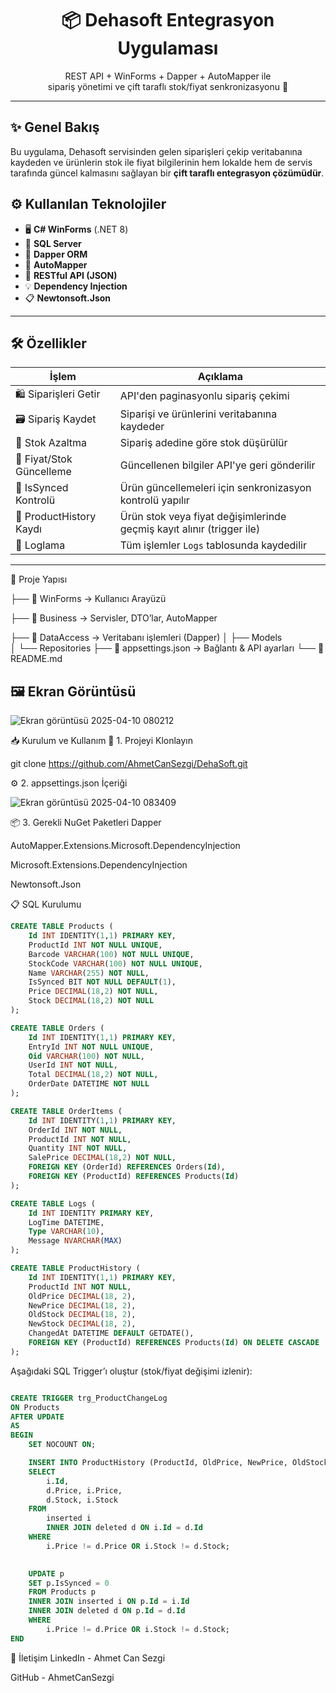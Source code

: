 <h1 align="center">📦 Dehasoft Entegrasyon Uygulaması</h1>

<p align="center">
  REST API + WinForms + Dapper + AutoMapper ile <br/>
  sipariş yönetimi ve çift taraflı stok/fiyat senkronizasyonu 🚀
</p>

---

## ✨ Genel Bakış

Bu uygulama, Dehasoft servisinden gelen siparişleri çekip veritabanına kaydeden ve ürünlerin stok ile fiyat bilgilerinin hem lokalde hem de servis tarafında güncel kalmasını sağlayan bir **çift taraflı entegrasyon çözümüdür**.

## ⚙️ Kullanılan Teknolojiler

- 🖥 **C# WinForms** (.NET 8)
- 💾 **SQL Server**
- 🔄 **Dapper ORM**
- 🧭 **AutoMapper**
- 📡 **RESTful API (JSON)**
- 💡 **Dependency Injection**
- 📋 **Newtonsoft.Json**

---

## 🛠 Özellikler

| İşlem                         | Açıklama                                                                 |
|------------------------------|--------------------------------------------------------------------------|
| 🛍 Siparişleri Getir         | API'den paginasyonlu sipariş çekimi                                     |
| 🗃 Sipariş Kaydet            | Siparişi ve ürünlerini veritabanına kaydeder                            |
| 🧮 Stok Azaltma              | Sipariş adedine göre stok düşürülür                                     |
| 💸 Fiyat/Stok Güncelleme     | Güncellenen bilgiler API'ye geri gönderilir                             |
| 🔁 IsSynced Kontrolü         | Ürün güncellemeleri için senkronizasyon kontrolü yapılır                |
| 🧠 ProductHistory Kaydı       | Ürün stok veya fiyat değişimlerinde geçmiş kayıt alınır (trigger ile)   |
| 🧾 Loglama                   | Tüm işlemler `Logs` tablosunda kaydedilir                               |

---

📂 Proje Yapısı

├── 📁 WinForms           → Kullanıcı Arayüzü

├── 📁 Business           → Servisler, DTO’lar, AutoMapper

├── 📁 DataAccess         → Veritabanı işlemleri (Dapper)
│    ├── Models           
│    └── Repositories
├── 📄 appsettings.json   → Bağlantı & API ayarları
└── 📄 README.md


## 🖼 Ekran Görüntüsü
![Ekran görüntüsü 2025-04-10 080212](https://github.com/user-attachments/assets/1adc16db-4833-47cc-b8ab-2d719f8c14aa)


📥 Kurulum ve Kullanım
🔗 1. Projeyi Klonlayın

git clone https://github.com/AhmetCanSezgi/DehaSoft.git


⚙️ 2. appsettings.json İçeriği

![Ekran görüntüsü 2025-04-10 083409](https://github.com/user-attachments/assets/3399d8a3-2ee6-478f-93e6-69c06ead5b16)



📦 3. Gerekli NuGet Paketleri
Dapper

AutoMapper.Extensions.Microsoft.DependencyInjection

Microsoft.Extensions.DependencyInjection

Newtonsoft.Json


📋 SQL Kurulumu
```sql
CREATE TABLE Products (
    Id INT IDENTITY(1,1) PRIMARY KEY,
    ProductId INT NOT NULL UNIQUE,
    Barcode VARCHAR(100) NOT NULL UNIQUE,
    StockCode VARCHAR(100) NOT NULL UNIQUE,
    Name VARCHAR(255) NOT NULL,
    IsSynced BIT NOT NULL DEFAULT(1),
    Price DECIMAL(18,2) NOT NULL,
    Stock DECIMAL(18,2) NOT NULL
);

CREATE TABLE Orders (
    Id INT IDENTITY(1,1) PRIMARY KEY,
    EntryId INT NOT NULL UNIQUE,
    Oid VARCHAR(100) NOT NULL,
    UserId INT NOT NULL,
    Total DECIMAL(18,2) NOT NULL,
    OrderDate DATETIME NOT NULL
);

CREATE TABLE OrderItems (
    Id INT IDENTITY(1,1) PRIMARY KEY,
    OrderId INT NOT NULL,
    ProductId INT NOT NULL,
    Quantity INT NOT NULL,
    SalePrice DECIMAL(18,2) NOT NULL,
    FOREIGN KEY (OrderId) REFERENCES Orders(Id),
    FOREIGN KEY (ProductId) REFERENCES Products(Id)
);

CREATE TABLE Logs (
    Id INT IDENTITY PRIMARY KEY,
    LogTime DATETIME,
    Type VARCHAR(10),
    Message NVARCHAR(MAX)
);

CREATE TABLE ProductHistory (
    Id INT IDENTITY(1,1) PRIMARY KEY,
    ProductId INT NOT NULL,
    OldPrice DECIMAL(18, 2),
    NewPrice DECIMAL(18, 2),
    OldStock DECIMAL(18, 2),
    NewStock DECIMAL(18, 2),
    ChangedAt DATETIME DEFAULT GETDATE(),
    FOREIGN KEY (ProductId) REFERENCES Products(Id) ON DELETE CASCADE
);
```

Aşağıdaki SQL Trigger’ı oluştur (stok/fiyat değişimi izlenir):

```sql

CREATE TRIGGER trg_ProductChangeLog
ON Products
AFTER UPDATE
AS
BEGIN
    SET NOCOUNT ON;

    INSERT INTO ProductHistory (ProductId, OldPrice, NewPrice, OldStock, NewStock)
    SELECT
        i.Id,
        d.Price, i.Price,
        d.Stock, i.Stock
    FROM
        inserted i
        INNER JOIN deleted d ON i.Id = d.Id
    WHERE
        i.Price != d.Price OR i.Stock != d.Stock;

 
    UPDATE p
    SET p.IsSynced = 0
    FROM Products p
    INNER JOIN inserted i ON p.Id = i.Id
    INNER JOIN deleted d ON p.Id = d.Id
    WHERE
        i.Price != d.Price OR i.Stock != d.Stock;
END

```
📇 İletişim
LinkedIn - Ahmet Can Sezgi

GitHub - AhmetCanSezgi
